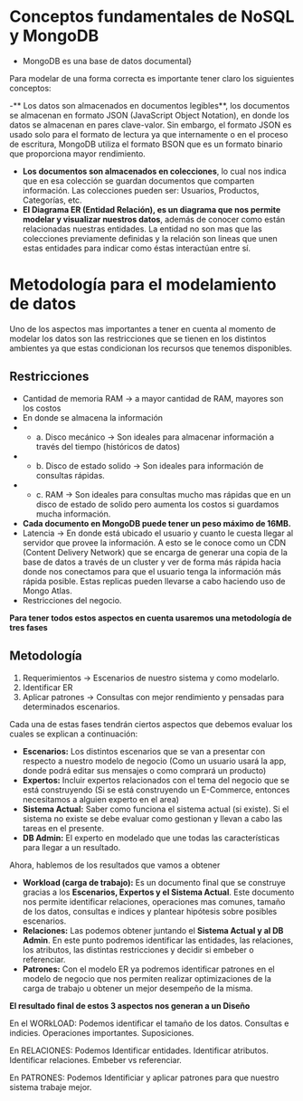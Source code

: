 # Conceptos fundamentales de NoSQL y MongoDB

- MongoDB es una base de datos documental}
  
Para modelar de una forma correcta es importante tener claro los siguientes conceptos:

-** Los datos son almacenados en documentos legibles**, los documentos se almacenan en formato JSON (JavaScript Object Notation),
  en donde los datos se almacenan en pares clave-valor. Sin embargo, el formato JSON es usado solo para el formato de lectura
  ya que internamente o en el proceso de escritura, MongoDB utiliza el formato BSON que es un formato binario que proporciona mayor rendimiento.
- **Los documentos son almacenados en colecciones**, lo cual nos indica que en esa colección se guardan documentos que comparten información.
  Las colecciones pueden ser: Usuarios, Productos, Categorías, etc.
- **El Diagrama ER (Entidad Relación), es un diagrama que nos permite modelar y visualizar nuestros datos**, además de
  conocer como están relacionadas nuestras entidades. La entidad no son mas que las colecciones previamente definidas y
  la relación son lineas que unen estas entidades para indicar como éstas interactúan entre sí.

# Metodología para el modelamiento de datos

Uno de los aspectos mas importantes a tener en cuenta al momento de modelar los datos son las restricciones que se
tienen en los distintos ambientes ya que estas condicionan los recursos que tenemos disponibles.

## Restricciones

- Cantidad de memoria RAM → a mayor cantidad de RAM, mayores son los costos
- En donde se almacena la información
- - a. Disco mecánico → Son ideales para almacenar información a través del tiempo (históricos de datos)
- - b. Disco de estado solido → Son ideales para información de consultas rápidas.
- - c. RAM → Son ideales para consultas mucho mas rápidas que en un disco de estado de solido pero aumenta los costos si guardamos mucha información.
- **Cada documento en MongoDB puede tener un peso máximo de 16MB.**
- Latencia → En donde está ubicado el usuario y cuanto le cuesta llegar al servidor que provee la información.
  A esto se le conoce como un CDN (Content Delivery Network) que se encarga de generar una copia de la base de datos
  a través de un cluster y ver de forma más rápida hacia donde nos conectamos para que el usuario tenga la información
  más rápida posible. Estas replicas pueden llevarse a cabo haciendo uso de Mongo Atlas.
- Restricciones del negocio.

**Para tener todos estos aspectos en cuenta usaremos una metodología de tres fases**

## Metodología

1. Requerimientos → Escenarios de nuestro sistema y como modelarlo.
2. Identificar ER
3. Aplicar patrones → Consultas con mejor rendimiento y pensadas para determinados escenarios.

Cada una de estas fases tendrán ciertos aspectos que debemos evaluar los cuales se explican a continuación:

- **Escenarios:** Los distintos escenarios que se van a presentar con respecto a nuestro modelo de negocio
  (Como un usuario usará la app, donde podrá editar sus mensajes o como comprará un producto)
- **Expertos:** Incluir expertos relacionados con el tema del negocio que se está construyendo
  (Si se está construyendo un E-Commerce, entonces necesitamos a alguien experto en el area)
- **Sistema Actual:** Saber como funciona el sistema actual (si existe). Si el sistema no existe se debe evaluar
  como gestionan y llevan a cabo las tareas en el presente.
- **DB Admin:** El experto en modelado que une todas las características para llegar a un resultado.

Ahora, hablemos de los resultados que vamos a obtener

- **Workload (carga de trabajo):** Es un documento final que se construye gracias a los **Escenarios, Expertos y el Sistema Actual**.
  Este documento nos permite identificar relaciones, operaciones mas comunes, tamaño de los datos, consultas e indices y plantear
  hipótesis sobre posibles escenarios.
- **Relaciones:** Las podemos obtener juntando el **Sistema Actual y al DB Admin**. En este punto podremos identificar las entidades,
  las relaciones, los atributos, las distintas restricciones y decidir si embeber o referenciar.
- **Patrones:** Con el modelo ER ya podremos identificar patrones en el modelo de negocio que nos permiten realizar optimizaciones
  de la carga de trabajo u obtener un mejor desempeño de la misma.

**El resultado final de estos 3 aspectos nos generan a un Diseño**

En el WORkLOAD: Podemos identificar el tamaño de los datos. Consultas e indicies. Operaciones importantes. Suposiciones.

En RELACIONES: Podemos Identificar entidades. Identificar atributos. Identificar relaciones. Embeber vs referenciar.

En PATRONES: Podemos Identificiar y aplicar patrones para que nuestro sistema trabaje mejor.

